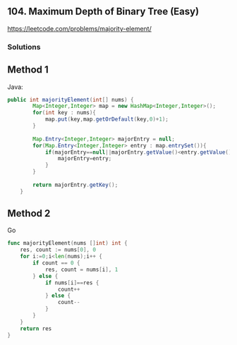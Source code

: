 ## 104. Maximum Depth of Binary Tree (Easy)
https://leetcode.com/problems/majority-element/


### Solutions

## Method 1
Java:

```java
public int majorityElement(int[] nums) {
        Map<Integer,Integer> map = new HashMap<Integer,Integer>();
        for(int key : nums){
            map.put(key,map.getOrDefault(key,0)+1);
        }
        
        Map.Entry<Integer,Integer> majorEntry = null;
        for(Map.Entry<Integer,Integer> entry : map.entrySet()){
            if(majorEntry==null||majorEntry.getValue()<entry.getValue()){
                majorEntry=entry;
            }
        }
        
        return majorEntry.getKey();
    }
```


## Method 2
Go
```go
func majorityElement(nums []int) int {
    res, count := nums[0], 0
    for i:=0;i<len(nums);i++ {
        if count == 0 {
            res, count = nums[i], 1
        } else {
            if nums[i]==res {
                count++
            } else {    
                count--
            }
        }
    }
    return res
}
```
